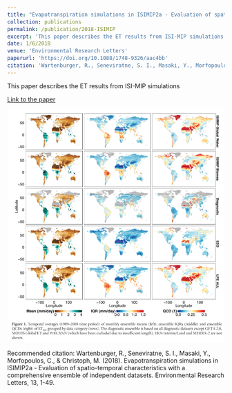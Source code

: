 ```yaml
---
title: "Evapotranspiration simulations in ISIMIP2a - Evaluation of spatio-temporal characteristics with a comprehensive ensemble of independent datasets"
collection: publications
permalink: /publication/2018-ISIMIP
excerpt: 'This paper describes the ET results from ISI-MIP simulations'
date: 1/6/2018
venue: 'Environmental Research Letters'
paperurl: 'https://doi.org/10.1088/1748-9326/aac4bb'
citation: 'Wartenburger, R., Seneviratne, S. I., Masaki, Y., Morfopoulos, C., &amp; Christoph, M. (2018). Evapotranspiration simulations in ISIMIP2a - Evaluation of spatio-temporal characteristics with a comprehensive ensemble of independent datasets. Environmental Research Letters, 13, 1-49. '
---
```

This paper describes the ET results from ISI-MIP simulations

[Link to the paper](https://doi.org/10.1088/1748-9326/aac4bb)

![image](../images/papers/2018-ISIMIP.png)

Recommended citation: Wartenburger, R., Seneviratne, S. I., Masaki, Y., Morfopoulos, C., & Christoph, M. (2018). Evapotranspiration simulations in ISIMIP2a - Evaluation of spatio-temporal characteristics with a comprehensive ensemble of independent datasets. Environmental Research Letters, 13, 1-49. 